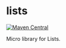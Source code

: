 lists
====

[![Maven Central](https://img.shields.io/maven-central/v/de.mklinger.micro/lists.svg)](http://search.maven.org/#search%7Cgav%7C1%7Cg%3A%22de.mklinger.micro%22%20AND%20a%3A%22lists%22)

Micro library for Lists.
